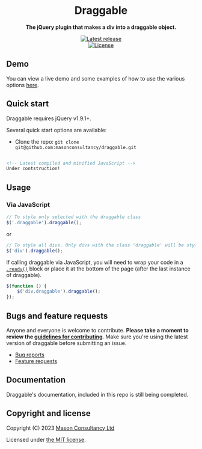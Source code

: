 <h1 align="center">Draggable</h1>

<p align="center">
	<strong>The jQuery plugin that makes a div into a draggable object.</strong>
</p>

<p align="center">
	<a href="https://github.com/masonconsultancy/draggable/releases/latest" target="_blank">
		<img src="https://img.shields.io/github/release/masonconsultancy/draggable.svg" alt="Latest release">
	</a>
	<br>
	<a href="https://github.com/masonconsultancy/draggable/blob/main/LICENSE" target="_blank">
		<img src="https://img.shields.io/badge/license-MIT-brightgreen.svg" alt="License">
	</a>
</p>

## Demo

You can view a live demo and some examples of how to use the various options [here](https://mason-consultancy.com).

## Quick start

Draggable requires jQuery v1.9.1+.

Several quick start options are available:

- Clone the repo: `git clone git@github.com:masonconsultancy/draggable.git`

```html

<!-- Latest compiled and minified JavaScript -->
Under contstruction!
```

## Usage

### Via JavaScript
```js
// To style only selected with the draggable class
$('.draggable').draggable();
```
or
```js
// To style all divs. Only divs with the class 'draggable' will be styled
$('div').draggable();
```

If calling draggable via JavaScript, you will need to wrap your code in a [`.ready()`](https://api.jquery.com/ready/) block or place it at the bottom of the page (after the last instance of draggable).

```js
$(function () {
	$('div.draggable').draggable();
});
```

## Bugs and feature requests

Anyone and everyone is welcome to contribute. **Please take a moment to
review the [guidelines for contributing](CONTRIBUTING.md)**. Make sure you're using the latest version of draggable before submitting an issue.

* [Bug reports](CONTRIBUTING.md#bug-reports)
* [Feature requests](CONTRIBUTING.md#feature-requests)

## Documentation

Draggable's documentation, included in this repo is still being completed.

## Copyright and license

Copyright (C) 2023 [Mason Consultancy Ltd](https://mason-consultancy.com)

Licensed under [the MIT license](LICENSE).
